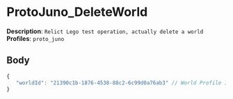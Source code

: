 # ProtoJuno_DeleteWorld

**Description**: `Relict Lego test operation, actually delete a world` \
**Profiles**: `proto_juno`

## Body

```js
{
   "worldId": "21390c1b-1876-4538-88c2-6c99d0a76ab3" // World Profile Item GUID
}
```
